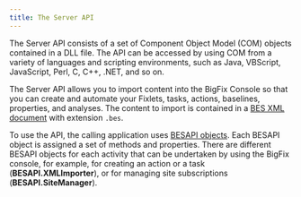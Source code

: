 ```yaml
---
title: The Server API
---
```


The Server API consists of a set of Component Object Model (COM) objects contained in a DLL file. 
The API can be accessed by using COM from a variety of languages and scripting environments, such as 
Java, VBScript, JavaScript, Perl, C, C++, .NET, and so on.

The Server API allows you to import content into the BigFix Console so that you can create and automate your 
Fixlets, tasks, actions, baselines, properties, and analyses. The content to import is contained in a 
[BES XML document](./bes-xml/) with extension ```.bes```.

To use the API, the calling application uses [BESAPI objects](./besapiobject.html). Each BESAPI object is assigned a 
set of methods and properties. There are different BESAPI objects for each activity that can be undertaken 
by using the BigFix console, for example, for creating an action or a task (**BESAPI.XMLImporter**)<!--([BESAPI.XMLImporter](./xmlimporter.html))-->, or 
for managing site subscriptions (**BESAPI.SiteManager**<!--[BESAPI.SiteManager](./sitemanager.html)-->).
